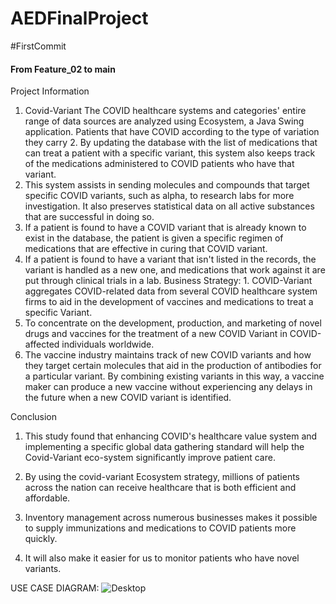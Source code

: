 # AEDFinalProject
#FirstCommit

#### From Feature_02 to main

Project Information

1. Covid-Variant The COVID healthcare systems and categories' entire range of data sources are analyzed using Ecosystem, a Java Swing application. Patients that have COVID according to the type of variation they carry 2. By updating the database with the list of medications that can treat a patient with a specific variant, this system also keeps track of the medications administered to COVID patients who have that variant.
3. This system assists in sending molecules and compounds that target specific COVID variants, such as alpha, to research labs for more investigation. It also preserves statistical data on all active substances that are successful in doing so.
4. If a patient is found to have a COVID variant that is already known to exist in the database, the patient is given a specific regimen of medications that are effective in curing that COVID variant.
5. If a patient is found to have a variant that isn't listed in the records, the variant is handled as a new one, and medications that work against it are put through clinical trials in a lab.
Business Strategy: 1. COVID-Variant aggregates COVID-related data from several COVID healthcare system firms to aid in the development of vaccines and medications to treat a specific Variant.
2. To concentrate on the development, production, and marketing of novel drugs and vaccines for the treatment of a new COVID Variant in COVID-affected individuals worldwide.
3. The vaccine industry maintains track of new COVID variants and how they target certain molecules that aid in the production of antibodies for a particular variant. By combining existing variants in this way, a vaccine maker can produce a new vaccine without experiencing any delays in the future when a new COVID variant is identified.

Conclusion

1. This study found that enhancing COVID's healthcare value system and implementing a specific global data gathering standard will help the Covid-Variant eco-system significantly improve patient care.
2. By using the covid-variant Ecosystem strategy, millions of patients across the nation can receive healthcare that is both efficient and affordable.

3. Inventory management across numerous businesses makes it possible to supply immunizations and medications to COVID patients more quickly.
4. It will also make it easier for us to monitor patients who have novel variants.

USE CASE DIAGRAM:
<img src="src/images/classDiagram.png" alt="Desktop">

